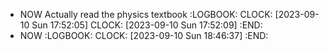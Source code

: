 - NOW Actually read the physics textbook
  :LOGBOOK:
  CLOCK: [2023-09-10 Sun 17:52:05]
  CLOCK: [2023-09-10 Sun 17:52:09]
  :END:
- NOW
  :LOGBOOK:
  CLOCK: [2023-09-10 Sun 18:46:37]
  :END: